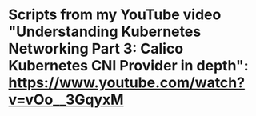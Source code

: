 # Scripts from my YouTube video "Understanding Kubernetes Networking Part 3: Calico Kubernetes CNI Provider in depth":  https://www.youtube.com/watch?v=vOo__3GqyxM
